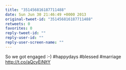 ```yaml
---
title: "351456816187711488"
date: Sun Jun 30 21:46:49 +0000 2013
original-tweet-id: "351456816187711488"
retweets: 0
favorites: 0
reply-tweet-id: ""
reply-user-id: ""
reply-user-screen-name: ""
---
```

So we got engaged :-) #happydays #blessed #marriage http://t.co/aQcyEiNltY
